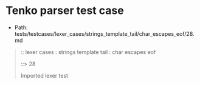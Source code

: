 # Tenko parser test case

- Path: tests/testcases/lexer_cases/strings_template_tail/char_escapes_eof/28.md

> :: lexer cases : strings template tail : char escapes eof
>
> ::> 28
>
> Imported lexer test
>
> <template tail> not really an escape but valid nonetheless

## FAIL

## Input

`````js
`${"-->"}\P
`````

## Output

_Note: the whole output block is auto-generated. Manual changes will be overwritten!_

Below follow outputs in four parsing modes: sloppy mode, strict mode script goal, module goal, web compat mode (always sloppy).

Note that the output parts are auto-generated by the test runner to reflect actual result.

### Sloppy mode

Parsed with script goal and as if the code did not start with strict mode header.

`````
throws: Lexer error!
    Unclosed template literal

`${"-->"}\P
        ^^^------- error
`````

### Strict mode

Parsed with script goal but as if it was starting with `"use strict"` at the top.

_Output same as sloppy mode._

### Module goal

Parsed with the module goal.

_Output same as sloppy mode._

### Web compat mode

Parsed in sloppy script mode but with the web compat flag enabled.

_Output same as sloppy mode._
